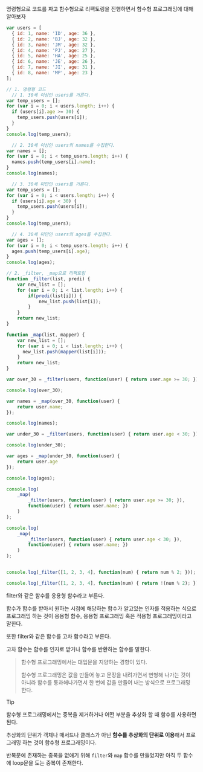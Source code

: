 명령형으로 코드를 짜고 함수형으로 리팩토링을 진행하면서 함수형 프로그래밍에 대해 알아보자

```js
var users = [
  { id: 1, name: 'ID', age: 36 },
  { id: 2, name: 'BJ', age: 32 },
  { id: 3, name: 'JM', age: 32 },
  { id: 4, name: 'PJ', age: 27 },
  { id: 5, name: 'HA', age: 25 },
  { id: 6, name: 'JE', age: 26 },
  { id: 7, name: 'JI', age: 31 },
  { id: 8, name: 'MP', age: 23 }
];

// 1. 명령형 코드
  // 1. 30세 이상인 users를 거른다.
var temp_users = [];
for (var i = 0; i < users.length; i++) {
  if (users[i].age >= 30) {
    temp_users.push(users[i]);
  }
}
console.log(temp_users);

  // 2. 30세 이상인 users의 names를 수집한다.
var names = [];
for (var i = 0; i < temp_users.length; i++) {
  names.push(temp_users[i].name);
}
console.log(names);

  // 3. 30세 미만인 users를 거른다.
var temp_users = [];
for (var i = 0; i < users.length; i++) {
  if (users[i].age < 30) {
    temp_users.push(users[i]);
  }
}
console.log(temp_users);

  // 4. 30세 미만인 users의 ages를 수집한다.
var ages = [];
for (var i = 0; i < temp_users.length; i++) {
  ages.push(temp_users[i].age);
}
console.log(ages);

// 2. _filter, _map으로 리팩토링
function _filter(list, predi) {
	var new_list = [];
	for (var i = 0; i < list.length; i++) {
		if(predi(list[i])) {
			new_list.push(list[i]);
		}
	}
	return new_list;
}

function _map(list, mapper) {
	var new_list = [];
	for (var i = 0; i < list.length; i++) {
	  new_list.push(mapper(list[i]));
	}
	return new_list;
}

var over_30 = _filter(users, function(user) { return user.age >= 30; });

console.log(over_30);

var names = _map(over_30, function(user) {
	return user.name;
});

console.log(names);

var under_30 = _filter(users, function(user) { return user.age < 30; });

console.log(under_30);

var ages = _map(under_30, function(user) {
	return user.age
});

console.log(ages);

console.log(
	_map(
		_filter(users, function(user) { return user.age >= 30; }),
		function(user) { return user.name; })
	)
);

console.log(
	_map(
		_filter(users, function(user) { return user.age < 30; }),
		function(user) { return user.name; })
	)
);


console.log(_filter([1, 2, 3, 4], function(num) { return num % 2; }));

console.log(_filter([1, 2, 3, 4], function(num) { return !(num % 2); }));
```

filter와 같은 함수를 응용형 함수라고 부른다.

함수가 함수를 받아서 원하는 시점에 해당하는 함수가 알고있는 인자를 적용하는 식으로 프로그래밍 하는 것이 응용형 함수, 응용형 프로그래밍 혹은 적용형 프로그래밍이라고 말한다. 

또한 filter와 같은 함수를 고차 함수라고 부른다. 

고차 함수는 함수를 인자로 받거나 함수를 반환하는 함수를 말한다. 

> 함수형 프로그래밍에서는 대입문을 지양하는 경향이 있다.
> 
> 함수형 프로그래밍은 값을 만들어 놓고 문장을 내려가면서 변형해 나가는 것이 아니라 함수를 통과해나가면서 한 번에 값을 만들어 내는 방식으로 프로그래밍 한다.

> [!tip]
> 함수형 프로그래밍에서는 중복을 제거하거나 어떤 부분을 추상화 할 때 함수를 사용하면 된다.
> 
> 추상화의 단위가 객체나 매서드나 클래스가 아닌 **함수를 추상화의 단위로 이용**해서 프로그래밍 하는 것이 함수형 프로그래밍이다.

반복문에 존재하는 중복을 없애기 위해 `filter`와 `map` 함수를 만들었지만 아직 두 함수에 loop문을 도는 중복이 존재한다.
